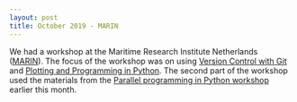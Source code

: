 ```yaml
---
layout: post
title: October 2019 - MARIN
---
```

We had a workshop at the Maritime Research Institute Netherlands ([MARIN](https://www.marin.nl)). The focus of the workshop was on using [Version Control with Git](https://swcarpentry.github.io/git-novice/) and [Plotting and Programming in Python](https://swcarpentry.github.io/python-novice-gapminder/). The second part of the workshop used the materials from the [Parallel programming in Python workshop](https://escience-academy.github.io/2019/10/08/Amsterdam.html) earlier this month.
